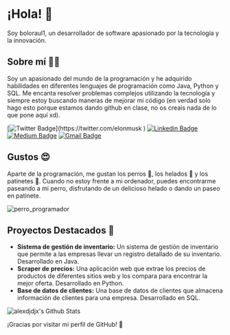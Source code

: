 # ¡Hola! 👋

Soy boloraul1, un desarrollador de software apasionado por la tecnología y la innovación. 

## Sobre mí 👨‍💻

Soy un apasionado del mundo de la programación y he adquirido habilidades en diferentes lenguajes de programación como Java, Python y SQL. Me encanta resolver problemas complejos utilizando la tecnología y siempre estoy buscando maneras de mejorar mi código (en verdad solo hago esto porque estamos dando github en clase, no os creais nada de lo que pone aquí xd).

[![Twitter Badge](https://img.shields.io/badge/-@boloraul1-1ca0f1?style=flat-square&labelColor=1ca0f1&logo=twitter&logoColor=white&link=https://twitter.com/_Kunal_Raghav_)](https://twitter.com/elonmusk
) [![Linkedin Badge](https://img.shields.io/badge/-boloraul1-blue?style=flat-square&logo=Linkedin&logoColor=white&link=https://www.linkedin.com/in/kunalraghav/)](https://www.youtube.com/watch?v=xvFZjo5PgG0&ab_channel=Duran) [![Medium Badge](https://img.shields.io/badge/-@boloraul1-03a57a?style=flat-square&labelColor=000000&logo=Medium&link=https://medium.com/@KunalRaghav/)](https://youtube.com/shorts/16uJ-jxcKHo?feature=share)
[![Gmail Badge](https://img.shields.io/badge/-boloraul1@gmail.com-c14438?style=flat-square&logo=Gmail&logoColor=white&link=mailto:kraghav123@gmail.com)](boloraul1@gmail.com)

## Gustos 😍

Aparte de la programación, me gustan los perros 🐶, los helados 🍦 y los patinetes 🛴. Cuando no estoy frente a mi ordenador, puedes encontrarme paseando a mi perro, disfrutando de un delicioso helado o dando un paseo en patinete.

![perro_programador](https://programacion.net/files/article/20160427020412_lenguajes-raros.jpg)

## Proyectos Destacados 🚀

- **Sistema de gestión de inventario:** Un sistema de gestión de inventario que permite a las empresas llevar un registro detallado de su inventario. Desarrollado en Java.
- **Scraper de precios:** Una aplicación web que extrae los precios de productos de diferentes sitios web y los compara para encontrar la mejor oferta. Desarrollado en Python.
- **Base de datos de clientes:** Una base de datos de clientes que almacena información de clientes para una empresa. Desarrollado en SQL.

<img align="center" src="https://github-readme-stats.vercel.app/api?username=boloraul1&include_all_commits=true&count_private=true&show_icons=true&line_height=20&title_color=7A7ADB&icon_color=2234AE&text_color=D3D3D3&bg_color=0,000000,130F40" alt="alexdjdjx's Github Stats">

¡Gracias por visitar mi perfil de GitHub! 🙌


